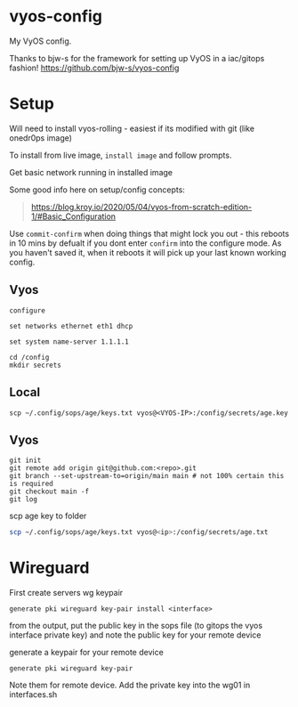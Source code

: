 # vyos-config

My VyOS config.

Thanks to bjw-s for the framework for setting up VyOS in a iac/gitops fashion!
https://github.com/bjw-s/vyos-config

# Setup

Will need to install vyos-rolling - easiest if its modified with git (like onedr0ps image)

To install from live image, `install image` and follow prompts.

Get basic network running in installed image

Some good info here on setup/config concepts:

> https://blog.kroy.io/2020/05/04/vyos-from-scratch-edition-1/#Basic_Configuration

Use `commit-confirm` when doing things that might lock you out - this reboots in 10 mins by defualt if you dont enter `confirm` into the configure mode. As you haven't saved it, when it reboots it will pick up your last known working config.

## Vyos

```
configure

set networks ethernet eth1 dhcp

set system name-server 1.1.1.1
```

```
cd /config
mkdir secrets
```

## Local

```
scp ~/.config/sops/age/keys.txt vyos@<VYOS-IP>:/config/secrets/age.key
```

## Vyos

```
git init
git remote add origin git@github.com:<repo>.git
git branch --set-upstream-to=origin/main main # not 100% certain this is required
git checkout main -f
git log
```

scp age key to folder

```bash
scp ~/.config/sops/age/keys.txt vyos@<ip>:/config/secrets/age.txt
```

# Wireguard

First create servers wg keypair

```
generate pki wireguard key-pair install <interface>
```

from the output, put the public key in the sops file (to gitops the vyos interface private key) and note the public key for your remote device

generate a keypair for your remote device

```
generate pki wireguard key-pair
```

Note them for remote device. Add the private key into the wg01 in interfaces.sh
